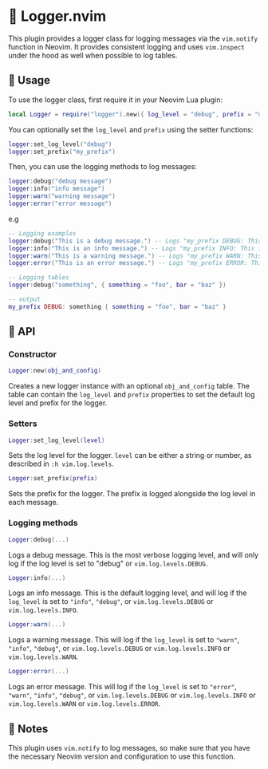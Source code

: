 # 🌟 Logger.nvim

This plugin provides a logger class for logging messages via the `vim.notify` function in Neovim.
It provides consistent logging and uses `vim.inspect` under the hood as well when possible to log tables.

## 🚀 Usage

To use the logger class, first require it in your Neovim Lua plugin:

```lua
local Logger = require("logger").new({ log_level = "debug", prefix = "my_prefix" })
```

You can optionally set the `log_level` and `prefix` using the setter functions:

```lua
logger:set_log_level("debug")
logger:set_prefix("my_prefix")
```

Then, you can use the logging methods to log messages:

```lua
logger:debug("debug message")
logger:info("info message")
logger:warn("warning message")
logger:error("error message")
```

e.g
```lua
-- Logging examples
logger:debug("This is a debug message.") -- Logs "my_prefix DEBUG: This is a debug message." as a vim.notify with level DEBUG
logger:info("This is an info message.") -- Logs "my_prefix INFO: This is an info message." as a vim.notify with level INFO
logger:warn("This is a warning message.") -- Logs "my_prefix WARN: This is a warning message." as a vim.notify with level WARN
logger:error("This is an error message.") -- Logs "my_prefix ERROR: This is an error message." as a vim.notify with level ERROR

-- Logging tables
logger:debug("something", { something = "foo", bar = "baz" })

-- output
my_prefix DEBUG: something { something = "foo", bar = "baz" }
```

## 🔌 API

### Constructor

```lua
Logger:new(obj_and_config)
```

Creates a new logger instance with an optional `obj_and_config` table. The table can contain the `log_level` and `prefix` properties to set the default log level and prefix for the logger.

### Setters

```lua
Logger:set_log_level(level)
```

Sets the log level for the logger. `level` can be either a string or number, as described in `:h vim.log.levels`.

```lua
Logger:set_prefix(prefix)
```

Sets the prefix for the logger. The prefix is logged alongside the log level in each message.

### Logging methods

```lua
Logger:debug(...)
```

Logs a debug message. This is the most verbose logging level, and will only log if the log level is set to "debug" or `vim.log.levels.DEBUG`.

```lua
Logger:info(...)
```

Logs an info message. This is the default logging level, and will log if the `log_level` is set to `"info"`, `"debug"`, or `vim.log.levels.DEBUG` or `vim.log.levels.INFO`.

```lua
Logger:warn(...)
```

Logs a warning message. This will log if the `log_level` is set to `"warn"`, `"info"`, `"debug"`, or `vim.log.levels.DEBUG` or `vim.log.levels.INFO` or `vim.log.levels.WARN`.

```lua
Logger:error(...)
```

Logs an error message. This will log if the `log_level` is set to `"error"`, `"warn"`, `"info"`, `"debug"`, or `vim.log.levels.DEBUG` or `vim.log.levels.INFO` or `vim.log.levels.WARN` or `vim.log.levels.ERROR`.

## 📝 Notes

This plugin uses `vim.notify` to log messages, so make sure that you have the necessary Neovim version and configuration to use this function.
